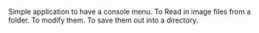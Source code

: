 Simple application to have a console menu.
To Read in image files from a folder.
To modify them.
To save them out into a directory.